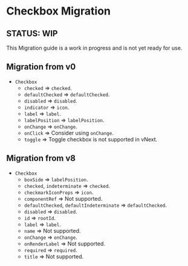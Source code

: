 # Checkbox Migration

## STATUS: WIP

This Migration guide is a work in progress and is not yet ready for use.

## Migration from v0

- `Checkbox`
  - `checked` => `checked`.
  - `defaultChecked` => `defaultChecked`.
  - `disabled` => `disabled`.
  - `indicator` => `icon`.
  - `label` => `label`.
  - `labelPosition` => `labelPosition`.
  - `onChange` => `onChange`.
  - `onClick` => Consider using `onChange`.
  - `toggle` => Toggle checkbox is not supported in vNext.

## Migration from v8

- `Checkbox`
  - `boxSide` => `labelPosition`.
  - `checked`, `indeterminate` => `checked`.
  - `checkmarkIconProps` => `icon`.
  - `componentRef` => Not supported.
  - `defaultChecked`, `defaultIndeterminate` => `defaultChecked`.
  - `disabled` => `disabled`.
  - `id` => `rootId`.
  - `label` => `label`.
  - `name` => Not supported.
  - `onChange` => `onChange`.
  - `onRenderLabel` => Not supported.
  - `required` => `required`.
  - `title` => Not supported.

